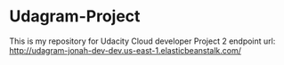 # Udagram-Project
This is my repository for Udacity Cloud developer Project 2
endpoint url:  http://udagram-jonah-dev-dev.us-east-1.elasticbeanstalk.com/
